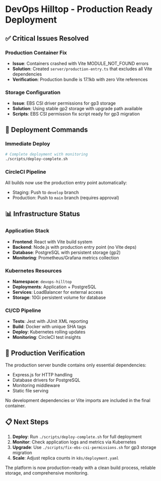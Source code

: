 # DevOps Hilltop - Production Ready Deployment

## ✅ Critical Issues Resolved

### Production Container Fix
- **Issue**: Containers crashed with Vite MODULE_NOT_FOUND errors
- **Solution**: Created `server/production-entry.ts` that excludes all Vite dependencies
- **Verification**: Production bundle is 17.1kb with zero Vite references

### Storage Configuration
- **Issue**: EBS CSI driver permissions for gp3 storage
- **Solution**: Using stable gp2 storage with upgrade path available
- **Scripts**: EBS CSI permission fix script ready for gp3 migration

## 🚀 Deployment Commands

### Immediate Deploy
```bash
# Complete deployment with monitoring
./scripts/deploy-complete.sh
```

### CircleCI Pipeline
All builds now use the production entry point automatically:
- Staging: Push to `develop` branch
- Production: Push to `main` branch (requires approval)

## 📊 Infrastructure Status

### Application Stack
- **Frontend**: React with Vite build system
- **Backend**: Node.js with production entry point (no Vite deps)
- **Database**: PostgreSQL with persistent storage (gp2)
- **Monitoring**: Prometheus/Grafana metrics collection

### Kubernetes Resources
- **Namespace**: `devops-hilltop`
- **Deployments**: Application + PostgreSQL
- **Services**: LoadBalancer for external access
- **Storage**: 10Gi persistent volume for database

### CI/CD Pipeline
- **Tests**: Jest with JUnit XML reporting
- **Build**: Docker with unique SHA tags
- **Deploy**: Kubernetes rolling updates
- **Monitoring**: CircleCI test insights

## 🔧 Production Verification

The production server bundle contains only essential dependencies:
- Express.js for HTTP handling
- Database drivers for PostgreSQL
- Monitoring middleware
- Static file serving

No development dependencies or Vite imports are included in the final container.

## 📋 Next Steps

1. **Deploy**: Run `./scripts/deploy-complete.sh` for full deployment
2. **Monitor**: Check application logs and metrics via Kubernetes
3. **Upgrade**: Use `./scripts/fix-ebs-csi-permissions.sh` for gp3 storage migration
4. **Scale**: Adjust replica counts in `k8s/deployment.yaml`

The platform is now production-ready with a clean build process, reliable storage, and comprehensive monitoring.